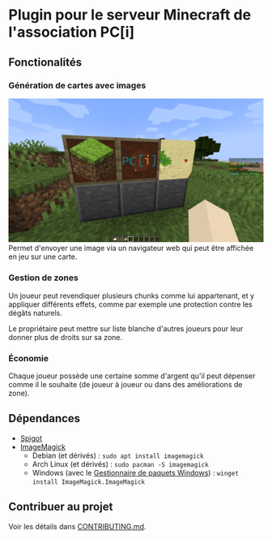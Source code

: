 # Plugin pour le serveur Minecraft de l'association PC[i]
## Fonctionalités
### Génération de cartes avec images
![Image d'exemple](docs/mapart.png)
Permet d'envoyer une image via un navigateur web qui peut être affichée en jeu sur une carte.

### Gestion de zones
Un joueur peut revendiquer plusieurs chunks comme lui appartenant, et y appliquer différents effets, comme par exemple une protection contre les dégâts naturels.

Le propriétaire peut mettre sur liste blanche d'autres joueurs pour leur donner plus de droits sur sa zone.

### Économie
Chaque joueur possède une certaine somme d'argent qu'il peut dépenser comme il le souhaite (de joueur à joueur ou dans des améliorations de zone).

## Dépendances
- [Spigot](https://www.spigotmc.org)
- [ImageMagick](https://imagemagick.org)
    - Debian (et dérivés) : `sudo apt install imagemagick`
    - Arch Linux (et dérivés) : `sudo pacman -S imagemagick`
    - Windows (avec le [Gestionnaire de paquets Windows](https://github.com/microsoft/winget-cli)) : `winget install ImageMagick.ImageMagick`

## Contribuer au projet
Voir les détails dans [CONTRIBUTING.md](CONTRIBUTING.md).